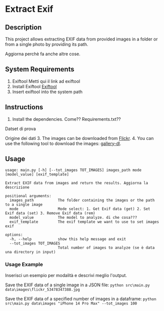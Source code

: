 # Extract Exif

## Description
This project allows extracting EXIF data from provided images in a folder or from a single photo by providing its path.

Aggiorna perchè fa anche altre cose.

## System Requirements
1. Exiftool 
Metti qui il link ad exiftool 
5. Install Exiftool [Exiftool](https://exiftool.org/)
6. Insert exiftool into the system path

## Instructions
1. Install the dependencies. Come?? Requirements.txt??


Datset di prova

Origine dei dati
3. The images can be downloaded from [Flickr](https://www.flickr.com/).
4. You can use the following tool to download the images: [gallery-dl](https://github.com/mikf/gallery-dl).




## Usage
```
usage: main.py [-h] [--tot_images TOT_IMAGES] images_path mode [model_value] [exif_template]

Extract EXIF data from images and return the results. Aggiorna la descrizione

positional arguments:
  images_path           The folder containing the images or the path to a single image
  mode                  Mode select: 1. Get Exif data (get) 2. Set Exif data (set) 3. Remove Exif data (rem)
  model_value           The model to analyze. di che cosa???
  exif_template         The exif template we want to use to set images exif

options:
  -h, --help            show this help message and exit
  --tot_images TOT_IMAGES
                        Total number of images to analyze (se è data una directory in input)
```

### Usage Example

Inserisci un esempio per modalità e descrivi meglio l'output.

Save the EXIF data of a single image in a JSON file:
`python src\main.py data\images\flickr_53478347388.jpg`

Save the EXIF data of a specified number of images in a dataframe:
`python src\main.py data\images "iPhone 14 Pro Max" --tot_images 100`
